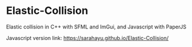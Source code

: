 # Elastic-Collision
 Elastic collision in C++ with SFML and ImGui, and Javascript with PaperJS

 Javascript version link: https://sarahayu.github.io/Elastic-Collision/
